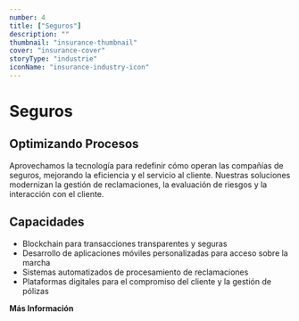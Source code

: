 ```yaml
---
number: 4
title: ["Seguros"]
description: ""
thumbnail: "insurance-thumbnail"
cover: "insurance-cover"
storyType: "industrie"
iconName: "insurance-industry-icon"
---
```


# Seguros

## Optimizando Procesos

Aprovechamos la tecnología para redefinir cómo operan las compañías de seguros, mejorando la eficiencia y el servicio al cliente. Nuestras soluciones modernizan la gestión de reclamaciones, la evaluación de riesgos y la interacción con el cliente.

## Capacidades

* Blockchain para transacciones transparentes y seguras
* Desarrollo de aplicaciones móviles personalizadas para acceso sobre la marcha
* Sistemas automatizados de procesamiento de reclamaciones
* Plataformas digitales para el compromiso del cliente y la gestión de pólizas

**Más Información**
